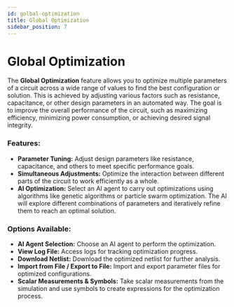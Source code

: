 ```yaml
---
id: golbal-optimization
title: Global Optimization
sidebar_position: 7
---
```


# Global Optimization

The **Global Optimization** feature allows you to optimize multiple parameters of a circuit across a wide range of values to find the best configuration or solution. This is achieved by adjusting various factors such as resistance, capacitance, or other design parameters in an automated way. The goal is to improve the overall performance of the circuit, such as maximizing efficiency, minimizing power consumption, or achieving desired signal integrity.

### Features:
- **Parameter Tuning:** Adjust design parameters like resistance, capacitance, and others to meet specific performance goals.
- **Simultaneous Adjustments:** Optimize the interaction between different parts of the circuit to work efficiently as a whole.
- **AI Optimization:** Select an AI agent to carry out optimizations using algorithms like genetic algorithms or particle swarm optimization. The AI will explore different combinations of parameters and iteratively refine them to reach an optimal solution.

### Options Available:
- **AI Agent Selection:** Choose an AI agent to perform the optimization.
- **View Log File:** Access logs for tracking optimization progress.
- **Download Netlist:** Download the optimized netlist for further analysis.
- **Import from File / Export to File:** Import and export parameter files for optimized configurations.
- **Scalar Measurements & Symbols:** Take scalar measurements from the simulation and use symbols to create expressions for the optimization process.
